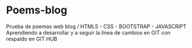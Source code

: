 # Poems-blog
Prueba de poemas web blog / HTML5 - CSS - BOOTSTRAP - JAVASCRIPT
Aprendiendo a desarrollar y a seguir la línea de cambios en GIT con respaldo en GIT HUB
